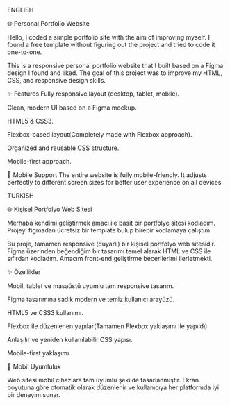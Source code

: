 ENGLISH

🌐 Personal Portfolio Website

Hello, I coded a simple portfolio site with the aim of improving myself. I found a free template without figuring out the project and tried to code it one-to-one.

This is a responsive personal portfolio website that I built based on a Figma design I found and liked. The goal of this project was to improve my HTML, CSS, and responsive design skills.

✨ Features
Fully responsive layout (desktop, tablet, mobile).

Clean, modern UI based on a Figma mockup.

HTML5 & CSS3.

Flexbox-based layout(Completely made with Flexbox approach).

Organized and reusable CSS structure.

Mobile-first approach.

📱 Mobile Support
The entire website is fully mobile-friendly. It adjusts perfectly to different screen sizes for better user experience on all devices.






TURKISH

🌐 Kişisel Portfolyo Web Sitesi

Merhaba kendimi geliştirmek amacı ile basit bir portfolye sitesi kodladım. Projeyi figmadan ücretsiz bir template bulup birebir kodlamaya çalıştım.

Bu proje, tamamen responsive (duyarlı) bir kişisel portfolyo web sitesidir. Figma üzerinden beğendiğim bir tasarımı temel alarak HTML ve CSS ile sıfırdan kodladım. Amacım front-end geliştirme becerilerimi ilerletmekti.

✨ Özellikler

Mobil, tablet ve masaüstü uyumlu tam responsive tasarım.

Figma tasarımına sadık modern ve temiz kullanıcı arayüzü.

HTML5 ve CSS3 kullanımı.

Flexbox ile düzenlenen yapılar(Tamamen Flexbox yaklaşımı ile yapıldı).

Anlaşılır ve yeniden kullanılabilir CSS yapısı.

Mobile-first yaklaşımı.

📱 Mobil Uyumluluk

Web sitesi mobil cihazlara tam uyumlu şekilde tasarlanmıştır. Ekran boyutuna göre otomatik olarak düzenlenir ve kullanıcıya her platformda iyi bir deneyim sunar.
